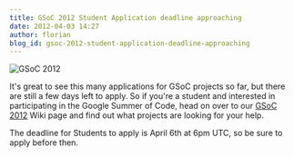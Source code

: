 ```yaml
---
title: GSoC 2012 Student Application deadline approaching
date: 2012-04-03 14:27
author: florian
blog_id: gsoc-2012-student-application-deadline-approaching
---
```


![](http://code.google.com/images/GSoC2012_300x200.png "GSoC 2012")

It's great to see this many applications for GSoC projects so far, but there are still a few days left to apply. So if you're a student and interested in participating in the Google Summer of Code, head on over to our [GSoC 2012](http://wiki.xmpp.org/web/Summer_of_Code_2012) Wiki page and find out what projects are looking for your help.

The deadline for Students to apply is April 6th at 6pm UTC, so be sure to apply before then.

